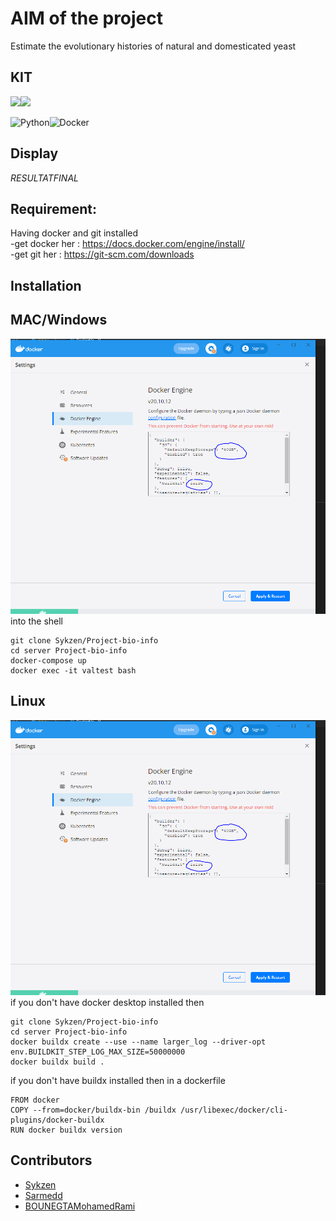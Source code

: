 # AIM of the project
Estimate the evolutionary histories of natural and domesticated yeast

## KIT 
<img src="https://img.icons8.com/color/48/000000/python.png"/><img src="https://img.icons8.com/color/48/000000/docker.png"/>

![Python](https://img.shields.io/badge/-Python-yellow)![Docker](https://img.shields.io/badge/-Docker-blue)

## Display
 $RESULTAT FINAL$

## Requirement:

Having docker and git installed </br>
-get docker her : https://docs.docker.com/engine/install/ </br>
-get git her :    https://git-scm.com/downloads </br>

## Installation

## MAC/Windows
![Alt text](settings.png)
into the shell
```
git clone Sykzen/Project-bio-info 
cd server Project-bio-info
docker-compose up
docker exec -it valtest bash
```
## Linux 
![Alt text](settings.png)
if you don't have docker desktop installed then
```
git clone Sykzen/Project-bio-info 
cd server Project-bio-info
docker buildx create --use --name larger_log --driver-opt env.BUILDKIT_STEP_LOG_MAX_SIZE=50000000 
docker buildx build .
```
if you don't have buildx installed then in a dockerfile
```
FROM docker
COPY --from=docker/buildx-bin /buildx /usr/libexec/docker/cli-plugins/docker-buildx
RUN docker buildx version
```
## Contributors

- [Sykzen](https://github.com/Sykzen) 
- [Sarmedd](https://github.com/Sarmedd)
- [BOUNEGTAMohamedRami](https://github.com/BOUNEGTAMohamedRami)




